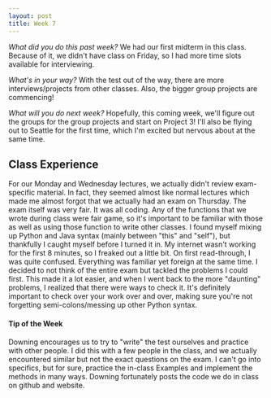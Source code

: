 ```yaml
---
layout: post
title: Week 7
---
```


_What did you do this past week?_ We had our first midterm in this class. Because of it, we didn't have class on Friday, so I had more time slots available for interviewing.

_What's in your way?_ With the test out of the way, there are more interviews/projects from other classes. Also, the bigger group projects are commencing!

_What will you do next week?_ Hopefully, this coming week, we'll figure out the groups for the group projects and start on Project 3! I'll also be flying out to Seattle for the first time, which I'm excited but nervous about at the same time. 

## Class Experience
For our Monday and Wednesday lectures, we actually didn't review exam-specific material. In fact, they seemed almost like normal lectures which made me almost forgot that we actually had an exam on Thursday.
The exam itself was very fair. It was all coding. Any of the functions that we wrote during class were fair game, so it's important to be familiar with those as well as using those function to write other classes.
I found myself mixing up Python and Java syntax (mainly between "this" and "self"), but thankfully I caught myself before I turned it in.
My internet wasn't working for the first 8 minutes, so I freaked out a little bit. On first read-through, I was quite confused. Everything was familiar yet foreign at the same time. I decided to not think of the entire exam but tackled the problems I could first. This made it a lot easier, and when I went back to the more "daunting" problems, I realized that there were ways to check it.
It's definitely important to check over your work over and over, making sure you're not forgetting semi-colons/messing up other Python syntax.


#### Tip of the Week
Downing encourages us to try to "write" the test ourselves and practice with other people. I did this with a few people in the class, and we actually encountered similar but not the exact questions on the exam. I can't go into specifics, but for sure, practice the in-class Examples and implement the methods in many ways. Downing fortunately posts the code we do in class on github and website.
